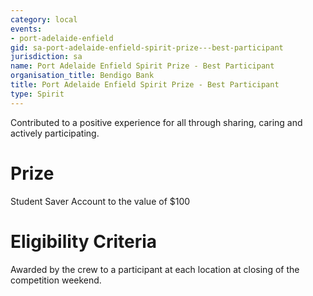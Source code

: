 ```yaml
---
category: local
events:
- port-adelaide-enfield
gid: sa-port-adelaide-enfield-spirit-prize---best-participant
jurisdiction: sa
name: Port Adelaide Enfield Spirit Prize - Best Participant
organisation_title: Bendigo Bank
title: Port Adelaide Enfield Spirit Prize - Best Participant
type: Spirit
---
```


Contributed to a positive experience for all through sharing, caring and actively participating.

# Prize
Student Saver Account to the value of $100

# Eligibility Criteria
Awarded by the crew to a participant at each location at closing of the competition weekend.